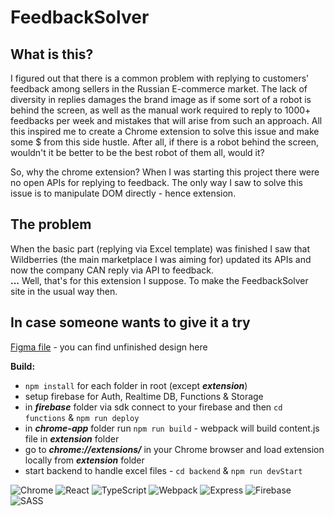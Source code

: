 # FeedbackSolver

## What is this?
I figured out that there is a common problem with replying to customers' feedback among sellers in the Russian E-commerce market.
The lack of diversity in replies damages the brand image as if some sort of a robot is behind the screen, as well as the manual work required to reply to 1000+ feedbacks per week and mistakes that will arise from such an approach.
All this inspired me to create a Chrome extension to solve this issue and make some $ from this side hustle. After all, if there is a robot behind the screen, wouldn't it be better to be the best robot of them all, would it?

So, why the chrome extension? When I was starting this project there were no open APIs for replying to feedback. The only way I saw to solve this issue is to manipulate DOM directly - hence extension.

## The problem
When the basic part (replying via Excel template) was finished I saw that Wildberries (the main marketplace I was aiming for) updated its APIs and now the company CAN reply via API to feedback. \
**...** Well, that's for this extension I suppose. To make the FeedbackSolver site in the usual way then.

## In case someone wants to give it a try

[Figma file](https://www.figma.com/file/gSFsQXwqKTCpP8miY0UdgZ/WB-feedback-extention?type=design&node-id=0-1&t=e4Z7gSJf2wgJQUXI-0) - you can find unfinished design here

**Build:**
* `npm install` for each folder in root (except ***extension***)
* setup firebase for Auth, Realtime DB, Functions & Storage
* in ***firebase*** folder via sdk connect to your firebase and then `cd functions` & `npm run deploy`
* in ***chrome-app*** folder run `npm run build` - webpack will build content.js file in ***extension*** folder
* go to ***chrome://extensions/*** in your Chrome browser and load extension locally from ***extension*** folder
* start backend to handle excel files - `cd backend` & `npm run devStart` 

<div style={display: 'flex'}>
<img alt="Chrome" src="https://img.shields.io/badge/Google%20Chrome-4285F4.svg?style=for-the-badge&logo=Google-Chrome&logoColor=white" />
<img alt="React" src="https://img.shields.io/badge/react-%2320232a.svg?style=for-the-badge&logo=react&logoColor=%2361DAFB" />
<img alt="TypeScript" src="https://img.shields.io/badge/typescript-%23007ACC.svg?style=for-the-badge&logo=typescript&logoColor=white" />
<img alt="Webpack" src="https://img.shields.io/badge/Webpack-8DD6F9.svg?style=for-the-badge&logo=Webpack&logoColor=black" />
<img alt="Express" src="https://img.shields.io/badge/express.js-%23404d59.svg?style=for-the-badge&logo=express&logoColor=%2361DAFB" />
<img alt="Firebase" src="https://img.shields.io/badge/firebase-%23039BE5.svg?style=for-the-badge&logo=firebase" />
<img alt="SASS" src="https://img.shields.io/badge/SASS-hotpink.svg?style=for-the-badge&logo=SASS&logoColor=white" />
</div>
